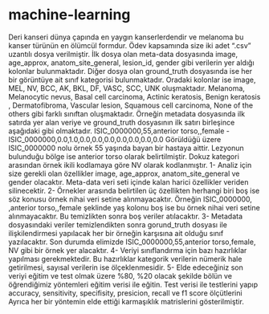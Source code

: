 # machine-learning
Deri kanseri dünya çapında en yaygın kanserlerdendir ve melanoma bu kanser türünün en ölümcül
formdur. Ödev kapsamında size iki adet “.csv” uzantılı dosya verilmiştir. İlk dosya olan meta-data
dosyasında image, age_approx, anatom_site_general, lesion_id, gender gibi verilerin yer aldığı
kolonlar bulunmaktadır. Diğer dosya olan ground_truth dosyasında ise her bir görüntüye ait sınıf
kategorisi bulunmaktadır. Oradaki kolonlar ise image, MEL, NV, BCC, AK, BKL, DF, VASC, SCC, UNK
oluşmaktadır. Melanoma, Melanocytic nevus, Basal cell carcinoma, Actinic keratosis, Benign keratosis
, Dermatofibroma, Vascular lesion, Squamous cell carcinoma, None of the others gibi farklı sınıftan
oluşmaktadır.
Örneğin metadata dosyasında ilk satırda yer alan veriye ve ground_truth dosyasının ilk satırı
birleşince aşağıdaki gibi olmaktadır.
ISIC_0000000,55,anterior torso,,female - ISIC_0000000,0.0,1.0,0.0,0.0,0.0,0.0,0.0,0.0,0.0
Görüldüğü üzere ISIC_0000000 nolu örnek 55 yaşında bayan bir hastaya aittir. Lezyonun bulunduğu
bölge ise anterior torso olarak belirtilmiştir. Dokuz kategori arasından örnek ikili kodlamaya göre NV
olarak kodlanmıştır.
1- Analiz için size gerekli olan özellikler image, age_approx, anatom_site_general ve gender olacaktır.
Meta-data veri seti içinde kalan harici özellikler veriden silinecektir.
2- Örnekler arasında belirtilen üç özellikten herhangi biri boş ise söz konusu örnek nihai veri setine
alınmayacaktır. Örneğin ISIC_0000000, ,anterior torso,,female şeklinde yaş kolonu boş ise bu örnek
nihai veri setine alınmayacaktır. Bu temizlikten sonra boş veriler atılacaktır.
3- Metadata dosyasındaki veriler temizlendikten sonra gorund_truth dosyası ile ilişkilendirmesi
yapılacak her bir örneğin karşısına ait olduğu sınıf yazılacaktır. Son durumda elimizde
ISIC_0000000,55,anterior torso,female, NV gibi bir örnek yer alacaktır.
4- Veriyi sınıflandırma için bazı hazırlıklar yapılması gerekmektedir. Bu hazırlıklar kategorik verilerin
nümerik hale getirilmesi, sayısal verilerin ise ölçeklenmesidir.
5- Elde edeceğiniz son veriyi eğitim ve test olmak üzere %80, %20 olacak şekilde bölün ve
öğrendiğimiz yöntemleri eğitim verisi ile eğitin. Test verisi ile testlerini yapıp accuracy, sensitivity,
specifisity, presicion, recall ve f1 score ölçütlerini  Ayrıca her bir yöntemin elde ettiği
karmaşıklık matrislerini gösterilmiştir.
